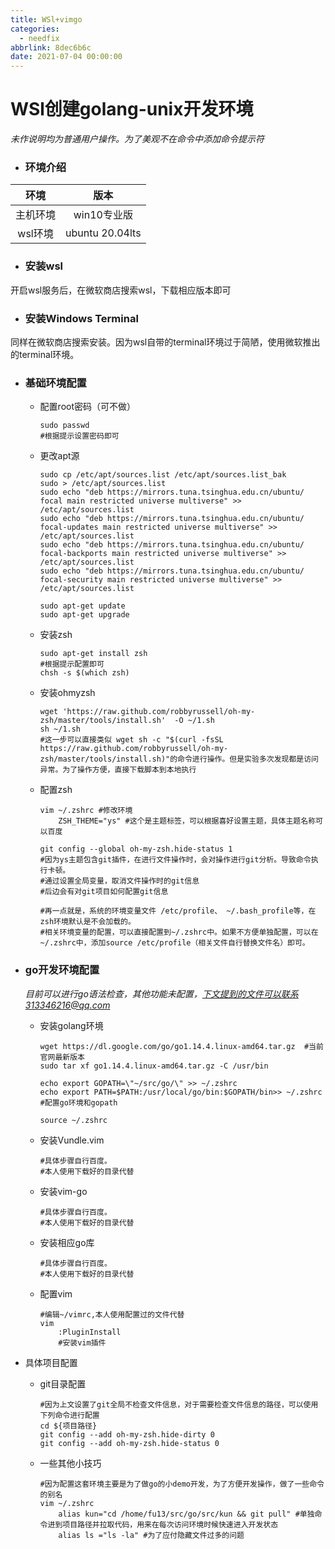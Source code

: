 ```yaml
---
title: WSl+vimgo
categories:
  - needfix
abbrlink: 8dec6b6c
date: 2021-07-04 00:00:00
---
```

# WSl创建golang-unix开发环境

*未作说明均为普通用户操作。为了美观不在命令中添加命令提示符*

* ### 环境介绍

|环境|版本|
|:-:|:-:|
|主机环境|win10专业版|
|wsl环境|ubuntu 20.04lts|



* ### 安装wsl 

开启wsl服务后，在微软商店搜索wsl，下载相应版本即可



* ### 安装Windows Terminal

同样在微软商店搜索安装。因为wsl自带的terminal环境过于简陋，使用微软推出的terminal环境。



* ### 基础环境配置

  * 配置root密码（可不做）

    ```shell
    sudo passwd 
    #根据提示设置密码即可
    ```

  * 更改apt源

    ``` shell
    sudo cp /etc/apt/sources.list /etc/apt/sources.list_bak
    sudo > /etc/apt/sources.list
    sudo echo "deb https://mirrors.tuna.tsinghua.edu.cn/ubuntu/ focal main restricted universe multiverse" >> /etc/apt/sources.list
    sudo echo "deb https://mirrors.tuna.tsinghua.edu.cn/ubuntu/ focal-updates main restricted universe multiverse" >> /etc/apt/sources.list
    sudo echo "deb https://mirrors.tuna.tsinghua.edu.cn/ubuntu/ focal-backports main restricted universe multiverse" >> /etc/apt/sources.list
    sudo echo "deb https://mirrors.tuna.tsinghua.edu.cn/ubuntu/ focal-security main restricted universe multiverse" >> /etc/apt/sources.list
    
    sudo apt-get update
    sudo apt-get upgrade
    ```

  * 安装zsh

    ```shell
    sudo apt-get install zsh
    #根据提示配置即可
    chsh -s $(which zsh)
    ```

  * 安装ohmyzsh

    ```shell
    wget 'https://raw.github.com/robbyrussell/oh-my-zsh/master/tools/install.sh'  -O ~/1.sh
    sh ~/1.sh
    #这一步可以直接类似 wget sh -c "$(curl -fsSL https://raw.github.com/robbyrussell/oh-my-zsh/master/tools/install.sh)"的命令进行操作。但是实验多次发现都是访问异常。为了操作方便，直接下载脚本到本地执行
    ```

    

  * 配置zsh

    ```shell
    vim ~/.zshrc #修改环境
    	ZSH_THEME="ys" #这个是主题标签，可以根据喜好设置主题，具体主题名称可以百度
    	
    git config --global oh-my-zsh.hide-status 1 
    #因为ys主题包含git插件，在进行文件操作时，会对操作进行git分析。导致命令执行卡顿。
    #通过设置全局变量，取消文件操作时的git信息
    #后边会有对git项目如何配置git信息
    
    #再一点就是，系统的环境变量文件 /etc/profile、 ~/.bash_profile等，在zsh环境默认是不会加载的。
    #相关环境变量的配置，可以直接配置到~/.zshrc中。如果不方便单独配置，可以在~/.zshrc中，添加source /etc/profile（相关文件自行替换文件名）即可。
    ```





* ### go开发环境配置

  *目前可以进行go语法检查，其他功能未配置，下文提到的文件可以联系313346216@qq.com*

  * 安装golang环境

    ```shell
    wget https://dl.google.com/go/go1.14.4.linux-amd64.tar.gz  #当前官网最新版本
    sudo tar xf go1.14.4.linux-amd64.tar.gz -C /usr/bin
    
    echo export GOPATH=\"~/src/go/\" >> ~/.zshrc
    echo export PATH=$PATH:/usr/local/go/bin:$GOPATH/bin>> ~/.zshrc
    #配置go环境和gopath
    
    source ~/.zshrc
    ```

  * 安装Vundle.vim

    ```shell
    #具体步骤自行百度。
    #本人使用下载好的目录代替
    ```

  * 安装vim-go

    ```shell
    #具体步骤自行百度。
    #本人使用下载好的目录代替
    ```

  * 安装相应go库

    ```shell
    #具体步骤自行百度。
    #本人使用下载好的目录代替
    ```

  * 配置vim

    ```shell
    #编辑~/vimrc,本人使用配置过的文件代替
    vim
    	:PluginInstall
    	#安装vim插件
    ```

    

* 具体项目配置

  * git目录配置

    ```shell
    #因为上文设置了git全局不检查文件信息，对于需要检查文件信息的路径，可以使用下列命令进行配置
    cd ${项目路径}
    git config --add oh-my-zsh.hide-dirty 0
    git config --add oh-my-zsh.hide-status 0
    ```

    

  * 一些其他小技巧

    ```shell
    #因为配置这套环境主要是为了做go的小demo开发，为了方便开发操作，做了一些命令的别名
    vim ~/.zshrc
    	alias kun="cd /home/fu13/src/go/src/kun && git pull" #单独命令进到项目路径并拉取代码，用来在每次访问环境时候快速进入开发状态
    	alias ls ="ls -la" #为了应付隐藏文件过多的问题
    ```

    



